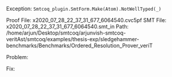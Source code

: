 Exception: `Smtcoq_plugin.SmtForm.Make(Atom).NotWellTyped(_)`

Proof File: x2020_07_28_22_37_31_677_6064540.cvc5pf
SMT File: x2020_07_28_22_37_31_677_6064540.smt_in
Path: /home/arjun/Desktop/smtcoq/arjunvish-smtcoq-veritAst/smtcoq/examples/thesis-exp/sledgehammer-benchmarks/Benchmarks/Ordered_Resolution_Prover_veriT

Problem:

Fix:
